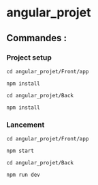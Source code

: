 # angular_projet

## Commandes :

### Project setup
```
cd angular_projet/Front/app
```
```
npm install
```

```
cd angular_projet/Back
```
```
npm install
```
### Lancement
```
cd angular_projet/Front/app
```
```
npm start
```
```
cd angular_projet/Back
```
```
npm run dev
```
